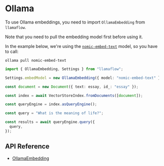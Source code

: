 # Ollama

To use Ollama embeddings, you need to import `OllamaEmbedding` from `llamaflow`.

Note that you need to pull the embedding model first before using it.

In the example below, we're using the [`nomic-embed-text`](https://ollama.com/library/nomic-embed-text) model, so you have to call:

```shell
ollama pull nomic-embed-text
```

```ts
import { OllamaEmbedding, Settings } from "llamaflow";

Settings.embedModel = new OllamaEmbedding({ model: "nomic-embed-text" });

const document = new Document({ text: essay, id_: "essay" });

const index = await VectorStoreIndex.fromDocuments([document]);

const queryEngine = index.asQueryEngine();

const query = "What is the meaning of life?";

const results = await queryEngine.query({
  query,
});
```

## API Reference

- [OllamaEmbedding](../../../api/classes/OllamaEmbedding.md)
